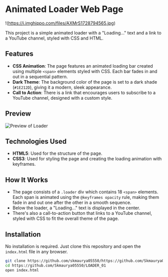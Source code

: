 # Animated Loader Web Page

!(https://i.imghippo.com/files/AXMrS1728794565.jpg)

This project is a simple animated loader with a "Loading..." text and a link to a YouTube channel, styled with CSS and HTML.

## Features

- **CSS Animation**: The page features an animated loading bar created using multiple `<span>` elements styled with CSS. Each bar fades in and out in a sequential pattern.
- **Dark Theme**: The background color of the page is set to a dark shade (`#1E212D`), giving it a modern, sleek appearance.
- **Call to Action**: There is a link that encourages users to subscribe to a YouTube channel, designed with a custom style.
  
## Preview

![Preview of Loader](loader-preview.png)

## Technologies Used

- **HTML5**: Used for the structure of the page.
- **CSS3**: Used for styling the page and creating the loading animation with keyframes.

## How It Works

- The page consists of a `.loader` div which contains 18 `<span>` elements. Each span is animated using the `@keyframes opacity` rule, making them fade in and out one after the other in a smooth sequence.
- Below the loader, a "Loading..." text is displayed in the center.
- There's also a call-to-action button that links to a YouTube channel, styled with CSS to fit the overall theme of the page.

## Installation

No installation is required. Just clone this repository and open the `index.html` file in any browser.

```bash
git clone https://github.com/skmaurya05550/https://github.com/Skmaurya05550/LOADER_01
cd https://github.com/Skmaurya05550/LOADER_01
open index.html
